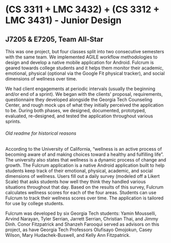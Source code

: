 # (CS 3311 + LMC 3432) + (CS 3312 + LMC 3431) - Junior Design
## J7205 & E7205, Team All-Star
This was one project, but four classes split into two consecutive semesters with the same team. We implemented AGILE workflow methodologies to design and develop a native mobile application for Android. Fulcrum is geared towards college students and it helps them monitor their academic, emotional, physical (optional via the Google Fit physical tracker), and social dimensions of wellness over time. <br/>

We had client engagements at periodic intervals (usually the beginning and/or end of a sprint). We began with the clients' proposal, requirements, questionnaire they developed alongside the Georgia Tech Counseling Center, and rough mock ups of what they initially perceived the application to be. During both phases, we designed, documented, prototyped, evaluated, re-designed, and tested the application throughout various sprints. <br/>

###### Old readme for historical reasons
According to the University of California, “wellness is an active process of becoming aware of and making choices toward a healthy and fulfilling life”.  The university also states that wellness is a dynamic process of change and growth. The Fulcrum application is a native Android application built to help students keep track of their emotional, physical, academic, and social dimensions of wellness. Users fill out a daily survey (modeled off a Likert Scale) that asks students how well they think they handled various situations throughout that day. Based on the results of this survey, Fulcrum calculates wellness scores for each of the four areas. Students can use Fulcrum to track their wellness scores over time. The application is tailored for use by college students. <br/>

Fulcrum was developed by six Georgia Tech students: Yamin Mousselli, Arvind Narayan, Tyler Serrian, Jarrett Serrian, Christian Thai, and Jimmy Dinh. Conor Fitzpatrick and Shanzeh Farooqui served as advisors on this project, as have Georgia Tech Professors Olufisayo Omojokun, Casey Wilson, Mary Hudachek-Buswell, and Kelly Ann Fitzpatrick.
